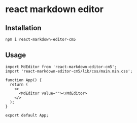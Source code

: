# react markdown editor

## Installation

```bash
npm i react-markdown-editor-cm5
```

## Usage

```tsx
import MdEditor from 'react-markdown-editor-cm5';
import 'react-markdown-editor-cm5/lib/css/main.min.css';

function App() {
  return (
    <>
      <MdEditor value=""></MdEditor>
    </>
  );
}

export default App;
```
